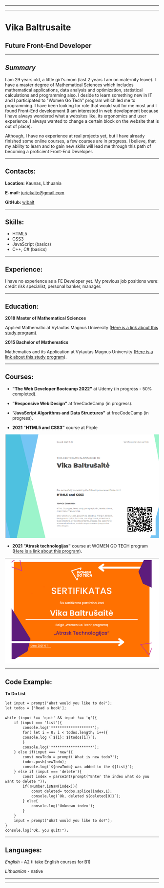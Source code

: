 ******** 

********* 
# Vika Baltrusaite

## Future Front-End Developer
---
## _Summary_
I am 29 years old, a little girl's mom (last 2 years I am on maternity leave). I have a master degree of Mathematical Sciences which includes mathematical applications, data analysis and optimization, statistical calculations and programming also.
I deside to learn something new in IT and I participated to "Women Go Tech" program which led me to programming. I have been looking for role that would suit for me most and I found Front-End development (I am interested in web development because I have always wondered what a websites like, its ergonomics and user experience. I always wanted to change a certain block on the website that is out of place). 

 
Although, I have no experience at real projects yet, but I have already finished some online courses, a few courses are in progress. 
I believe, that my ability to learn and to gain new skills will lead me through this path of becoming a proficient Front-End Developer.

********* 
## Contacts:
**Location:** Kaunas, Lithuania

**E-mail:**   jurickaite@gmail.com

**GitHub:** [wibalt](https://github.com/wibalt)  
********* 
## Skills:
* HTML5
* CSS3
* JavaScript (basics)
* C++, C# (basics)
 
********* 
## Experience:
I have no experience as a FE Developer yet. 
My previous job positions were:
credit risk specialist, personal banker, manager. 
********* 

## Education:

 **2018 Master of Mathematical Sciences**

Applied Mathematic at Vytautas Magnus University
([Here is a link about this study program](https://www.vdu.lt/lt/study/program/show/77/)).


**2015 Bachelor of Mathematics**

 Mathematics and its Application at Vytautas Magnus University ([Here is a link about this study program](https://www.vdu.lt/en/study/program/show/293/)).


********* 

## Courses:

* **"The Web Developer Bootcamp 2022"** at Udemy (in progress - 50% completed).


* **"Responsive Web Design"** at freeCodeCamp (in progress).


* **"JavaScript Algorithms and Data Structures"** at freeCodeCamp (in progress). 

* **2021 "HTML5 and CSS3"** course at Pirple 

![Certificate](https://github.com/wibalt/rsschool-cv/blob/gh-pages/pirple.png)


* **2021 "Atrask technologijas"** course at WOMEN GO TECH program ([Here is a link about this program](https://womengotech.com/atrask-technologijas-2/)).

![Certificate](https://github.com/wibalt/rsschool-cv/blob/gh-pages/wgt.png)



********* 
## Code Example:
**To Do List**

```
let input = prompt('What would you like to do?');
let todos = ['Read a book'];

while (input !== 'quit' && input !== 'q'){
    if (input === 'list'){
        console.log('*******************');
        for( let i = 0; i < todos.length; i++){
        console.log (`${i}: ${todos[i]}`);
        }
        console.log('*******************');
    } else if(input === 'new'){
        const newTodo = prompt('What is new todo?');
        todos.push(newTodo);
        console.log(`${newTodo} was added to the ${list}`);
    } else if (input === 'delete'){
        const index = parseInt(prompt("Enter the index what do you want to delete "));
        if(!Number.isNaN(index)){
            const deleted= todos.splice(index,1);
            console.log(`Ok, deleted ${deleted[0]}`);
        } else{
            console.log('Unknown index');
        }
    }
    input = prompt('What would you like to do?');
} 
console.log("Ok, you quit!");
```
********* 
## Languages:
*English* - A2 (I take English courses for B1)

*Lithuanian* - native


********* 

********* 
